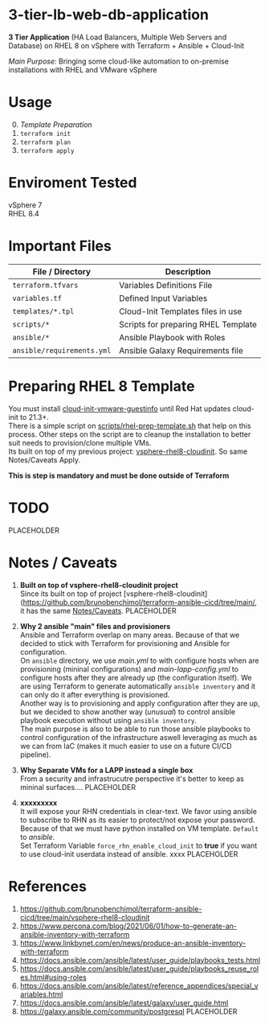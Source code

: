 # 3-tier-lb-web-db-application

**3 Tier Application** (HA Load Balancers, Multiple Web Servers and Database) on RHEL 8 on vSphere with Terraform + Ansible + Cloud-Init


*Main Purpose*: Bringing some cloud-like automation to on-premise installations with RHEL and VMware vSphere 


# Usage

0. *Template Preparation*
1. `terraform init`
2. `terraform plan`
3. `terraform apply` 


# Enviroment Tested

vSphere 7   
RHEL 8.4   


# Important Files 

| File / Directory | Description |
| ---------- | ----------- |
| `terraform.tfvars`      |  Variables Definitions File | 
| `variables.tf`  |  Defined Input Variables  |
| `templates/*.tpl` | Cloud-Init Templates files in use |
| `scripts/*` | Scripts for preparing RHEL Template | 
| `ansible/*` | Ansible Playbook with Roles |
| `ansible/requirements.yml` | Ansible Galaxy Requirements file |


# Preparing RHEL 8 Template

 You must install [cloud-init-vmware-guestinfo](https://github.com/vmware-archive/cloud-init-vmware-guestinfo) until Red Hat updates cloud-init to 21.3+.     
 There is a simple script on [scripts/rhel-prep-template.sh](https://github.com/brunobenchimol/terraform-ansible-cicd/blob/main/vsphere-rhel8-cloudinit/scripts/rhel-prep-template.sh) that help on this process. Other steps on the script are to cleanup the installation to better suit needs to provision/clone multiple VMs.  
 Its built on top of my previous project: [vsphere-rhel8-cloudinit](https://github.com/brunobenchimol/terraform-ansible-cicd/tree/main/vsphere-rhel8-cloudinit). So same Notes/Caveats Apply.  

**This is step is mandatory and must be done outside of Terraform**

# TODO
PLACEHOLDER   

# Notes / Caveats

1. **Built on top of vsphere-rhel8-cloudinit project**  
Since its built on top of project [vsphere-rhel8-cloudinit](https://github.com/brunobenchimol/terraform-ansible-cicd/tree/main/, it has the same [Notes/Caveats](https://github.com/brunobenchimol/terraform-ansible-cicd/tree/main/vsphere-rhel8-cloudinit#notes--caveats).  PLACEHOLDER 

2. **Why 2 ansible "main" files and provisioners**   
Ansible and Terraform overlap on many areas. Because of that we decided to stick with Terraform for provisioning and Ansible for configuration.   
On `ansible` directory, we use *main.yml* to with configure hosts when are provisioning (mininal configurations) and *main-lapp-config.yml* to configure hosts after they are already up (the configuration itself). We are using Terraform to generate automatically `ansible inventory` and it can only do it after everything is provisioned.    
Another way is to provisioning and apply configuration after they are up, but we decided to show another way (*unusual*) to control ansible playbook execution without using `ansible inventory`.   
The main purpose is also to be able to run those ansible playbooks to control configuration of the infrastructure aswell leveraging as much as we can from IaC (makes it much easier to use on a future CI/CD pipeline).   

3. **Why Separate VMs for a LAPP instead a single box**    
From a security and infrastrucutre perspective it's better to keep as mininal surfaces.... PLACEHOLDER

4. **xxxxxxxxx**    
It will expose your RHN credentials in clear-text. We favor using ansible to subscribe to RHN as its easier to protect/not expose your password. Because of that we must have python installed on VM template. `Default` to *ansible*.  
Set Terraform Variable `force_rhn_enable_cloud_init` to **true** if you want to use cloud-init userdata instead of ansible.  xxxx PLACEHOLDER


# References

1. https://github.com/brunobenchimol/terraform-ansible-cicd/tree/main/vsphere-rhel8-cloudinit
2. https://www.percona.com/blog/2021/06/01/how-to-generate-an-ansible-inventory-with-terraform
3. https://www.linkbynet.com/en/news/produce-an-ansible-inventory-with-terraform
4. https://docs.ansible.com/ansible/latest/user_guide/playbooks_tests.html
5. https://docs.ansible.com/ansible/latest/user_guide/playbooks_reuse_roles.html#using-roles
6. https://docs.ansible.com/ansible/latest/reference_appendices/special_variables.html
7. https://docs.ansible.com/ansible/latest/galaxy/user_guide.html
8. https://galaxy.ansible.com/community/postgresql
PLACEHOLDER   
